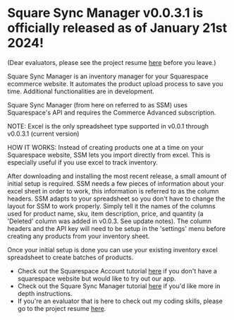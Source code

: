 # Square Sync Manager v0.0.3.1 is officially released as of January 21st 2024!
(Dear evaluators, please see the project resume [here](https://github.com/biscuitbuns23/Square-Sync-Manager/blob/Initial-consolidated/docs/Project%20Resume.md) before you leave.)

Square Sync Manager is an inventory manager for your Squarespace ecommerce website. It automates the product upload process to save you time.
Additional functionalities are in development.

Square Sync Manager (from here on referred to as SSM) uses Squarespace's API and requires the Commerce Advanced subscription.

NOTE: Excel is the only spreadsheet type supported in v0.0.1 through v0.0.3.1 (current version)

HOW IT WORKS:
Instead of creating products one at a time on your Squarespace website, SSM lets you import directly
from excel. This is especially useful if you use excel to track inventory.

After downloading and installing the most recent release, a small amount of initial setup is required.
SSM needs a few pieces of information about your excel sheet in order to work, this information is referred to as the column
headers. SSM adapts to your spreadsheet so you don't have to change the layout for SSM to work properly. Simply tell it the 
names of the columns used for product name, sku, item description, price, and quantity (a 'Deleted' column was added in v0.0.3. See update notes).
The column headers and the API key will need to be setup in the 'settings' menu before creating any products from your inventory sheet.

Once your initial setup is done you can use your existing inventory excel spreadsheet to create batches of products.

- Check out the Squarespace Account tutorial [here](https://github.com/biscuitbuns23/Square-Sync-Manager/blob/Initial-consolidated/docs/Squarespace%20account%20tutorial.md) if you don't have a squarespace website but would like to try out our app.
- Check out the Square Sync Manager tutorial [here](https://github.com/biscuitbuns23/Square-Sync-Manager/blob/Initial-consolidated/docs/Square%20Sync%20Manager%20Tutorial.md) if you'd like more in depth instructions.
- If you're an evaluator that is here to check out my coding skills, please go to the project resume [here](https://github.com/biscuitbuns23/Square-Sync-Manager/blob/Initial-consolidated/docs/Project%20Resume.md).
